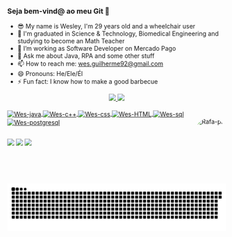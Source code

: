 ### Seja bem-vind@ ao meu Git 👋

- 😎 My name is Wesley, I'm 29 years old and a wheelchair user
- 🔭 I'm graduated in Science & Technology, Biomedical Engineering and studying to become an Math Teacher
- 🌱 I’m working as Software Developer on Mercado Pago
- 💬 Ask me about Java, RPA and some other stuff
- 📫 How to reach me: wes.guilherme92@gmail.com
- 😄 Pronouns: He/Ele/Él
- ⚡ Fun fact: I know how to make a good barbecue

<div align="center">
  <a href="https://github.com/wesguilherme">
  <img height="150em" src="https://github-readme-stats.vercel.app/api?username=wesguilherme&show_icons=true&theme=radical&include_all_commits=true&count_private=true"/>
  <img height="150em" src="https://github-readme-stats.vercel.app/api/top-langs/?username=wesguilherme&layout=compact&langs_count=7&theme=radical"/>
</div>
<div style="display: inline_block"><br>
  <img align="center" alt="Wes-java" height="30" width="80" src="https://img.shields.io/badge/Java-ED8B00?style=for-the-badge&logo=java&logoColor=white">
  <img align="center" alt="Wes-c++" height="30" width="80" src="https://img.shields.io/badge/C%2B%2B-00599C?style=for-the-badge&logo=c%2B%2B&logoColor=white">
  <img align="center" alt="Wes-css" height="30" width="80" src="https://img.shields.io/badge/CSS-239120?&style=for-the-badge&logo=css3&logoColor=white">
  <img align="center" alt="Wes-HTML" height="30" width="80" src="https://img.shields.io/badge/HTML-239120?style=for-the-badge&logo=html5&logoColor=white">
  <img align="center" alt="Wes-sql" height="30" width="80" src="https://img.shields.io/badge/MySQL-00000F?style=for-the-badge&logo=mysql&logoColor=white">
  <img align="center" alt="Wes-postgresql" height="30" width="80" src="https://img.shields.io/badge/PostgreSQL-316192?style=for-the-badge&logo=postgresql&logoColor=white">
  <img align="right" alt="Rafa-pic" height="150" style="border-radius:50px;" src="https://64.media.tumblr.com/tumblr_lxln3msHri1qepf8yo1_500.gifv">
</div>
  
  ##
 
<div>
  <a href="https://instagram.com/wes.guilherme" target="_blank"><img src="https://img.shields.io/badge/-Instagram-%23E4405F?style=for-the-badge&logo=instagram&logoColor=white" target="_blank"></a>
  <a href = "mailto:wes.guilherme92@gmail.com"><img src="https://img.shields.io/badge/-Gmail-%23333?style=for-the-badge&logo=gmail&logoColor=white" target="_blank"></a>
  <a href="https://www.linkedin.com/in/wesley-guilherme/" target="_blank"><img src="https://img.shields.io/badge/-LinkedIn-%230077B5?style=for-the-badge&logo=linkedin&logoColor=white" target="_blank"></a> 
 
  ![Snake animation](https://github.com/wesguilherme/wesguilherme/blob/output/github-contribution-grid-snake.svg)
 
</div>
